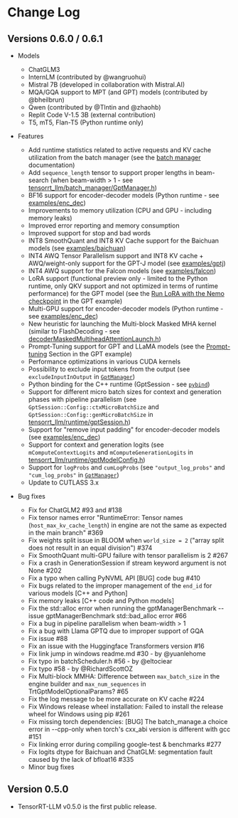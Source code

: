 # Change Log

## Versions 0.6.0 / 0.6.1

  * Models
      * ChatGLM3
      * InternLM (contributed by @wangruohui)
      * Mistral 7B (developed in collaboration with Mistral.AI)
      * MQA/GQA support to MPT (and GPT) models (contributed by @bheilbrun)
      * Qwen (contributed by @Tlntin and @zhaohb)
      * Replit Code V-1.5 3B (external contribution)
      * T5, mT5, Flan-T5 (Python runtime only)

  * Features
      * Add runtime statistics related to active requests and KV cache
        utilization from the batch manager (see
        the [batch manager](docs/source/batch_manager.md) documentation)
      * Add `sequence_length` tensor to support proper lengths in beam-search
        (when beam-width > 1 - see
        [tensorrt_llm/batch_manager/GptManager.h](cpp/include/tensorrt_llm/batch_manager/GptManager.h))
      * BF16 support for encoder-decoder models (Python runtime - see
        [examples/enc_dec](examples/enc_dec/README.md))
      * Improvements to memory utilization (CPU and GPU - including memory
        leaks)
      * Improved error reporting and memory consumption
      * Improved support for stop and bad words
      * INT8 SmoothQuant and INT8 KV Cache support for the Baichuan models (see
        [examples/baichuan](examples/baichuan/README.md))
      * INT4 AWQ Tensor Parallelism support and INT8 KV cache + AWQ/weight-only
        support for the GPT-J model (see [examples/gptj](examples/gptj/README.md))
      * INT4 AWQ support for the Falcon models
        (see [examples/falcon](examples/falcon/README.md))
      * LoRA support (functional preview only - limited to the Python runtime,
        only QKV support and not optimized in terms of runtime performance) for
        the GPT model (see the
        [Run LoRA with the Nemo checkpoint](examples/gpt/README.md#Run-LoRA-with-the-Nemo-checkpoint)
        in the GPT example)
      * Multi-GPU support for encoder-decoder models (Python runtime - see
        [examples/enc_dec](examples/enc_dec/README.md))
      * New heuristic for launching the Multi-block Masked MHA kernel (similar
        to FlashDecoding - see
        [decoderMaskedMultiheadAttentionLaunch.h](cpp/tensorrt_llm/kernels/decoderMaskedMultiheadAttention/decoderMaskedMultiheadAttentionLaunch.h))
      * Prompt-Tuning support for GPT and LLaMA models (see the
        [Prompt-tuning](examples/gpt/README.md#Prompt-tuning) Section in the GPT example)
      * Performance optimizations in various CUDA kernels
      * Possibility to exclude input tokens from the output (see `excludeInputInOutput` in
        [`GptManager`](cpp/include/tensorrt_llm/batch_manager/GptManager.h))
      * Python binding for the C++ runtime (GptSession - see [`pybind`](cpp/tensorrt_llm/pybind))
      * Support for different micro batch sizes for context and generation
        phases with pipeline parallelism (see `GptSession::Config::ctxMicroBatchSize` and
        `GptSession::Config::genMicroBatchSize` in
        [tensorrt_llm/runtime/gptSession.h](cpp/include/tensorrt_llm/runtime/gptSession.h))
      * Support for "remove input padding" for encoder-decoder models (see
        [examples/enc_dec](examples/enc_dec/README.md))
      * Support for context and generation logits (see `mComputeContextLogits` and
        `mComputeGenerationLogits` in
        [tensorrt_llm/runtime/gptModelConfig.h](cpp/include/tensorrt_llm/runtime/gptModelConfig.h))
      * Support for `logProbs` and `cumLogProbs` (see `"output_log_probs"` and
        `"cum_log_probs"` in [`GptManager`](cpp/include/tensorrt_llm/batch_manager/GptManager.h))
      * Update to CUTLASS 3.x

  * Bug fixes
      * Fix for ChatGLM2 #93 and #138
      * Fix tensor names error "RuntimeError: Tensor names
        (`host_max_kv_cache_length`) in engine are not the same as expected in
        the main branch" #369
      * Fix weights split issue in BLOOM when `world_size = 2` ("array split
        does not result in an equal division") #374
      * Fix SmoothQuant multi-GPU failure with tensor parallelism is 2 #267
      * Fix a crash in GenerationSession if stream keyword argument is not None
        #202
      * Fix a typo when calling PyNVML API [BUG] code bug #410
      * Fix bugs related to the improper management of the `end_id` for various
        models [C++ and Python]
      * Fix memory leaks [C++ code and Python models]
      * Fix the std::alloc error when running the gptManagerBenchmark -- issue
        gptManagerBenchmark std::bad_alloc error #66
      * Fix a bug in pipeline parallelism when beam-width > 1
      * Fix a bug with Llama GPTQ due to improper support of GQA
      * Fix issue #88
      * Fix an issue with the Huggingface Transformers version #16
      * Fix link jump in windows readme.md #30 - by @yuanlehome
      * Fix typo in batchScheduler.h #56 - by @eltociear
      * Fix typo #58 - by @RichardScottOZ
      * Fix Multi-block MMHA: Difference between `max_batch_size` in the engine
        builder and `max_num_sequences` in TrtGptModelOptionalParams? #65
      * Fix the log message to be more accurate on KV cache #224
      * Fix Windows release wheel installation: Failed to install the release
        wheel for Windows using pip #261
      * Fix missing torch dependencies: [BUG] The batch_manage.a choice error
        in --cpp-only when torch's cxx_abi version is different with gcc #151
      * Fix linking error during compiling google-test & benchmarks #277
      * Fix logits dtype for Baichuan and ChatGLM: segmentation fault caused by
        the lack of bfloat16 #335
      * Minor bug fixes

## Version 0.5.0

  * TensorRT-LLM v0.5.0 is the first public release.
